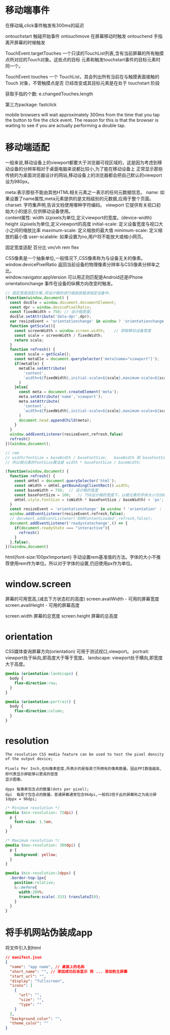 # 移动端事件
    
  在移动端,click事件触发有300ms的延迟
  
  ontouchstart    触碰开始事件
  ontouchmove     在屏幕移动时触发
  ontouchend      手指离开屏幕的时候触发
  
  TouchEvent.targetTouches
      一个只读的TouchList列表,含有当前屏幕的所有触摸点所对应的Touch对象。这些点的目标
      元素和触发touchstart事件的目标元素时同一个。
  
  TouchEvent.touches
      一个 TouchList，其会列出所有当前在与触摸表面接触的  Touch 对象，不管触摸点是否
      已经改变或其目标元素是在处于 touchstart 阶段

  
  获取手指的个数: e.changedTouches.length
  
  第三方package: 
      fastclick
  
  mobile browsers will wait approximately 300ms from the time that you tap the button to fire the click event.
  The reason for this is that the browser is waiting to see if you are actually performing a double tap.

# 移动端适配
    
  一般来说,移动设备上的viewport都要大于浏览器可视区域的，这是因为考虑到移动设备的分辨率相对于桌面电脑来说都比较小,为了能在移动设备上
  正常显示那些传统的为桌面浏览器设计的网站,移动设备上的浏览器都会把自己默认的viewport设为980px。
    
  meta:表示那些不能由其他HTML相关元素之一表示的任何元数据信息。
  name: 如果设置了name属性,meta元素提供的是文档级别的元数据,应用于整个页面。
  charset: 字符集声明,告诉文档使用哪种字符编码。
  viewport 它提供有关视口初始大小的提示,仅供移动设备使用。 <meta name='viewport'>   
    content属性:
      width           以pixels为单位,定义viewport的宽度。(device-width)
      height          以pixels为单位,定义viewport的高度
      initial-scale:  定义设备宽度与视口大小之间的缩放比率
      maximum-scale:  定义缩放的最大值
      minimum-scale:  定义缩放的最小值
      user-scalable:  如果设置为no,用户将不能放大或缩小网页。
    
  固定宽度适配
  百分比 vm/vh 
  rem
  flex
    
  CSS像素是一个抽象单位,一般情况下,CSS像素称为与设备无关的像素。
    window.devicePixelRatio 返回当前设备的物理像素分辨率与CSS像素分辨率之比。    
    window.navigator.appVersion 可以用正则匹配是Android还是iPhone
    orientationchange 事件在设备的纵横方向改变时触发。
        
```js
// 固定宽度适配方案,将设计稿的进行缩放装载进指定设备中。
(function(window,document) {
  const docEle = window.document.documentElement;
  const dpr = window.devicePixelRatio;
  const fixedWidth = 750; // 设计稿宽度;
  docEle.setAttribute('data-dpr',dpr);
  var resizeEvent = 'orientationchange' in window ? 'orientationchange' : 'resize';
  function getScale(){
    const screenWidth = window.screen.width;    // 获取移动设备宽度
    const scale = screenWidth / fixedWidth;
    return scale;
  }
  function refresh() {
    const scale = getScale();
    const metaEle = document.querySelector('meta[name="viewport"]');
    if(metaEle) {
      metaEle.setAttribute(
        'content',
        `width=${fixedWidth},initial-scale=${scale},maximum-scale=${scale},minimum-scale=${scale},user-scalable=no`
      )
    }else{
      const meta = document.createElement('meta');
      meta.setAttribute('name','viewport');
      meta.setAttribute(
        'content',
        `width=${fixedWidth},initial-scale=${scale},maximum-scale=${scale},minimum-scale=${scale},user-scalable=no`
      )
      document.head.appendChild(meta);
    }
  }
  window.addEventListener(resizeEvent,refresh,false)
  refresh()
})(window,document);
```
```js
// rem
// width/fontSize = baseWidth / baseFontSize;   baseWidth 和 baseFontSize是选为基准的设备宽度及根元素大小。
// 所以根元素的fontSize算法是 width * baseFontSize / baseWidth;

(function(window,document) {
  function refresh() {
    const oHtml = document.querySelector('html');
    const oWidth = oHtml.getBoundingClientRect().width;
    const baseWidth = 750;  // 设计稿的宽度
    const baseFontSize = 100;   // 750设计稿的宽度下，以根元素的字体大小为100px;
    oHtml.style.fontSize = (oWidth * baseFontSize / baseWidth) + 'px';
  }
  const resizeEvent = 'orientationchange' in window ? 'orientation' : 'resize';
  window.addEventListener(resizeEvent,refresh,false);
  // document.addEventListener('DOMContentLoaded',refresh,false);
  document.addEventListener('readystatechange',() => {
    if(document.readyState === "interactive"){
      refresh()
    }
  },false);
})(window,document)
```
  html{font-size:100px!important}
  手动设置rem基准值的方法。字体的大小不推荐使用rem作为单位。所以对于字体的设置,仍旧使用px作为单位。
    
# window.screen 
    
  屏幕的可用宽高,(减去下方状态栏的高度)
  screen.availWidth - 可用的屏幕宽度     
  screen.availHeight - 可用的屏幕高度
  
  screen.width        屏幕的总宽度
  screen.height       屏幕的总高度
    
# orientation

  CSS媒体查询屏幕方向(orientation) 可用于测试视口,viewport。
    portrait: viewport处于纵向,即高度大于等于宽度。
    landscape: viewport处于横向,即宽度大于高度。
```css
@media (orientation:landscape) {
  body {
    flex-direction:row;
  }
}

@media (orientation:portrait) {
  body {
    flex-direction:column;
  }
}
```    

# resolution
	
	The resolution CSS media feature can be used to test the pixel density of the output device;
		
	Pixels Per Inch,也叫像素密度,所表示的是每英寸所拥有的像素数量。因此PPI数值越高,即代表显示屏能够以更高的密度
	显示图像。
	
	dppx 每像素包含点的数量(dots per pixel);
	dpi	 每英寸包含点的数量。普通屏幕通常包含96dpi,一般将2倍于此的屏幕称之为高分屏	1dppx = 96dpi;
	
```css
/* Minimum resolution */
@media (min-resolution: 72dpi) {
  p {
    font-size: 1.5em;
  }
}

/* Maximum resolution */
@media (max-resolution: 300dpi) {
  p {
    background: yellow;
  }
}

@media (min-resolution:2dppx) {
  .border-top-1px{
    position:relative;
    &::before{
      width:200%;
      transform:scale(.333) translateZ(0);
    }
  }
}
```   

# 将手机网站伪装成app

  将文件引入到html
    <link rel="manifest" href="./manifest.json">
```json
// manifest.json 
{
  "name": "app name", // 桌面上的名称
  "short_name": "", // 添加成功后会显示 将 ... 添加到主屏幕
  "start_url": "",
  "display": "fullscreen",
  "icons": [
    {
      "url": "",
      "size": "",
      "type": ""
    }
  ],
  "background_color": "",
  "theme_color": ""
}
``` 
    
    
    
    
    
    
    
    
    
    
    
    
    
    
    
    
    
    
    
    
    
    
    
    
    
    
    
    
    
    
    

    